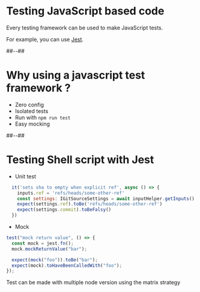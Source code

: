 <!-- .slide: -->

# Testing JavaScript based code

Every testing framework can be used to make JavaScript tests.

For example, you can use [Jest](https://jestjs.io/).

##--##

# Why using a javascript test framework ?

- Zero config
- Isolated tests
- Run with `npm run test`
- Easy mocking

##--##

<!-- .slide: class="with-code-bg-dark" -->

# Testing Shell script with Jest

- Unit test

```js
  it('sets sha to empty when explicit ref', async () => {
    inputs.ref = 'refs/heads/some-other-ref'
    const settings: IGitSourceSettings = await inputHelper.getInputs()
    expect(settings.ref).toBe('refs/heads/some-other-ref')
    expect(settings.commit).toBeFalsy()
  })
```

- Mock

```js
test("mock return value", () => {
  const mock = jest.fn();
  mock.mockReturnValue("bar");

  expect(mock("foo")).toBe("bar");
  expect(mock).toHaveBeenCalledWith("foo");
});
```

Test can be made with multiple node version using the matrix strategy
